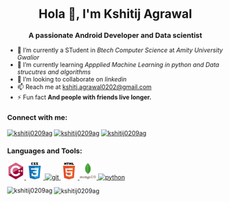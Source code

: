 <h1 align="center">Hola 👋, I'm Kshitij Agrawal</h1>
<h3 align="center">A passionate Android Developer and Data scientist </h3>


- 🔭 I’m currently a STudent in *Btech Computer Science* at *Amity University Gwalior*
- 🌱 I’m currently learning *Appplied Machine Learning in python and Data strucutres and algorithms*
- 👯 I’m looking to collaborate on *linkedin*
-  📫 Reach me at kshitj.agrawal0202@gmail.com
- ⚡ Fun fact ****And people with friends live longer.****


<h3 align="left">Connect with me:</h3>
<p align="left">
<a href="https://discord.com/channels/@me"target="blank"><img align="center" src="https://raw.githubusercontent.com/rahuldkjain/github-profile-readme-generator/master/src/images/Discord-Logo.png" alt="kshitij0209ag" height="" width="50" /></a>
<a href="https://www.facebook.com/kshitij.agrawal.129"target="blank"><img align="center" src="https://raw.githubusercontent.com/rahuldkjain/github-profile-readme-generator/master/src/images/icons/Social/facebook.svg" alt="kshitij0209ag" height="30" width="40" /></a> 
<a href="https://www.linkedin.com/in/kshitij-agrawal-3a557814b/" target="blank"><img align="center" src="https://raw.githubusercontent.com/rahuldkjain/github-profile-readme-generator/master/src/images/icons/Social/linked-in-alt.svg" alt="kshitij0209ag" height="30" width="40" /></a>
</p>

<h3 align="left">Languages and Tools:</h3>
<p align="left"> <a href="https://www.w3schools.com/cpp/" target="_blank"> <img src="https://raw.githubusercontent.com/devicons/devicon/master/icons/cplusplus/cplusplus-original.svg" alt="cplusplus" width="40" height="40"/> </a> <a href="https://www.w3schools.com/css/" target="_blank"> <img src="https://raw.githubusercontent.com/devicons/devicon/master/icons/css3/css3-original-wordmark.svg" alt="css3" width="40" height="40"/> </a> <a href="https://git-scm.com/" target="_blank"> <img src="https://www.vectorlogo.zone/logos/git-scm/git-scm-icon.svg" alt="git" width="40" height="40"/> </a> <a href="https://www.w3.org/html/" target="_blank"> <img src="https://raw.githubusercontent.com/devicons/devicon/master/icons/html5/html5-original-wordmark.svg" alt="html5" width="40" height="40"/> </a> <a href="https://www.mongodb.com/" target="_blank"> <img src="https://raw.githubusercontent.com/devicons/devicon/master/icons/mongodb/mongodb-original-wordmark.svg" alt="mongodb" width="40" height="40"/> </a> <a href ="https://www.w3schools.com/python/" target="_blank"> <img src="https://www.vectorlogo.zone/logos/python/python-icon.svg" alt="python" width="40" height="40"/> </a> </p>

<p><img align="left" src="https://github-readme-stats.vercel.app/api/top-langs?username=kshitij0209ag&show_icons=true&locale=en&layout=compact" alt="kshitij0209ag" /></p>

<p>&nbsp;<img align="center" src="https://github-readme-stats.vercel.app/api?username=kshitij0209ag&show_icons=true&locale=en" alt="kshitij0209ag" /></p>
